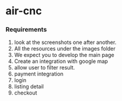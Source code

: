 # air-cnc

### Requirements
1. look at the screenshots one after another. 
2. All the resources under the images folder
4. We expect you to develop the main page
5. Create an integration with google map
6. allow user to filter result. 
7. payment integration
8. login
9. listing detail
10. checkout
